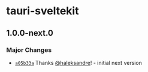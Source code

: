 # tauri-sveltekit

## 1.0.0-next.0

### Major Changes

- [`a05b33a`](https://github.com/haleksandre/tauri-sveltekit/commit/a05b33ac0e81332e068ee4e146cb5aec87d5de2a) Thanks [@haleksandre](https://github.com/haleksandre)! - initial next version
